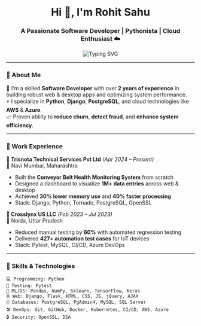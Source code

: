 <h1 align="center">Hi 👋, I'm Rohit Sahu</h1>
<h3 align="center">A Passionate Software Developer | Pythonista | Cloud Enthusiast ☁️</h3>

<p align="center">
  <img src="https://readme-typing-svg.herokuapp.com?font=Fira+Code&size=22&pause=1000&center=true&vCenter=true&width=435&lines=Skilled+Software+Developer+%F0%9F%92%BB;Python+%7C+Django+%7C+Machine+Learning+%7C+Cloud;Let's+build+impactful+solutions+together!+%F0%9F%9A%80" alt="Typing SVG" />
</p>

---

### 🚀 About Me

🔧 I'm a skilled **Software Developer** with over **2 years of experience** in building robust web & desktop apps and optimizing system performance.  
⚡ I specialize in **Python**, **Django**, **PostgreSQL**, and cloud technologies like **AWS** & **Azure**.  
📈 Proven ability to **reduce churn**, **detect fraud**, and **enhance system efficiency**.

---

### 💼 Work Experience

**🔹 Trisnota Technical Services Pvt Ltd** *(Apr 2024 – Present)*  
📍 Navi Mumbai, Maharashtra  
- Built the **Conveyor Belt Health Monitoring System** from scratch  
- Designed a dashboard to visualize **1M+ data entries** across web & desktop  
- Achieved **30% lower memory use** and **40% faster processing**  
- Stack: Django, Python, Tornado, PostgreSQL, OpenSSL  

**🔹 Crosslynx US LLC** *(Feb 2023 – Jul 2023)*  
📍 Noida, Uttar Pradesh  
- Reduced manual testing by **60%** with automated regression testing  
- Delivered **427+ automation test cases** for IoT devices  
- Stack: Pytest, MySQL, CI/CD, Azure DevOps  

---

### 🧠 Skills & Technologies

```text
💻 Programming: Python
🧪 Testing: Pytest
🧠 ML/DS: Pandas, NumPy, Sklearn, TensorFlow, Keras
🌐 Web: Django, Flask, HTML, CSS, JS, jQuery, AJAX
🗄️ Databases: PostgreSQL, PgAdmin4, MySQL, SQL Server
🛠️ DevOps: Git, GitHub, Docker, Kubernetes, CI/CD, AWS, Azure
🔒 Security: OpenSSL, DSA
